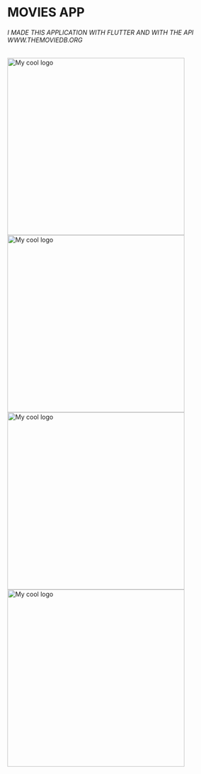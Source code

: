 # MOVIES APP
###### I MADE THIS APPLICATION WITH FLUTTER AND WITH THE API WWW.THEMOVIEDB.ORG


<img src="https://lucianokapluk.github.io/_nuxt/img/screenshot_01.57cd2fa.jpg" alt="My cool logo" height=400/>  <img src="https://lucianokapluk.github.io/_nuxt/img/screenshot_02.cf34df6.jpg" alt="My cool logo" height=400/> <img src="https://lucianokapluk.github.io/_nuxt/img/screenshot_04.c96a1ff.jpg" alt="My cool logo" height=400/> <img src="https://lucianokapluk.github.io/_nuxt/img/screenshot_03.19a41c9.jpg" alt="My cool logo" height=400/> 






